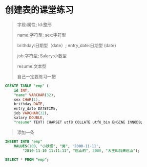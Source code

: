# 创建表的课堂练习
> 字段:属性;      Id:整形
>
> name:字符型;   sex:字符型
>
> brithday:日期型（date）;    entry_date:日期型   (date)
>
> job:字符型;    Salary:小数型
>
> resume:文本型
>
> 自己一定要练习一把
>
``` sql 
CREATE TABLE "emp" (
	id INT,
	"name" VARCHAR(32),
	sex CHAR(1), 
	brithday DATE,
	entry_date DATETIME,
	job VARCHAR(32),
	salary DOUBLE,
	"resume" TEXT) CHARSET utf8 COLLATE utf8_bin ENGINE INNODB;
``` 
> 添加一条
>
``` sql 
INSERT INTO "emp"
	VALUES(100, "小妖怪", "男", '2000-11-11', 
		"2010-11-10 11:11:11", "巡山的", 3000, "大王叫我来巡山");
		
SELECT * FROM "emp";
```		
		